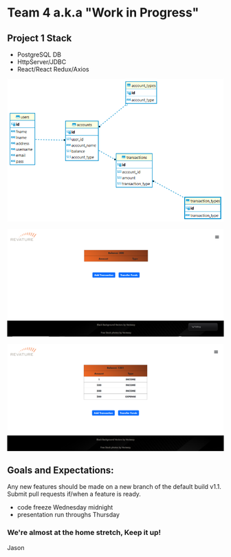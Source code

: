 # Team 4 a.k.a "Work in Progress"

## Project 1 Stack
* PostgreSQL DB
* HttpServer/JDBC
* React/React Redux/Axios



![DB Schema v.2](https://github.com/230123-UTA-SH-Java-React-AWS/Team4Project1/blob/1afa35a0992c4334a837c03373cc11aed10059fd/DB/postgres%20-%20Team4Project1build1.1.png)

![Account](https://github.com/230123-UTA-SH-Java-React-AWS/Team4Project1/blob/1afa35a0992c4334a837c03373cc11aed10059fd/screenshots/accountb-Screenshot%202023-02-28%20171603.png)

![History](https://github.com/230123-UTA-SH-Java-React-AWS/Team4Project1/blob/1afa35a0992c4334a837c03373cc11aed10059fd/screenshots/history-Screenshot%202023-02-28%20172538.png)


## Goals and Expectations:
Any new features should be made on a new branch of the default build v1.1.
Submit pull requests if/when a feature is ready.

* code freeze Wednesday midnight
* presentation run throughs Thursday


### We're almost at the home stretch, Keep it up!
Jason


